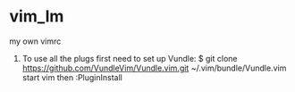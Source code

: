 # vim_lm
my own vimrc
1. To use all the plugs first need to set up Vundle:
    $ git clone https://github.com/VundleVim/Vundle.vim.git ~/.vim/bundle/Vundle.vim
    start vim then 
    :PluginInstall
